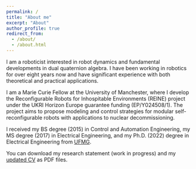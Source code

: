 ```yaml
---
permalink: /
title: "About me"
excerpt: "About"
author_profile: true
redirect_from: 
  - /about/
  - /about.html
---
```


I am a roboticist interested in robot dynamics and fundamental developments in dual quaternion algebra. I have been working in robotics for over eight years now and have significant experience with both theoretical and practical applications.

I am a Marie Curie Fellow at the University of Manchester, where I develop the Reconfigurable Robots for Inhospitable Environments (REINE) project under the UKRI Horizon Europe guarantee funding (EP/Y024508/1). The project aims to propose modeling and control strategies for modular self-reconfigurable robots with applications to nuclear decommissioning.


I received my BS degree (2015) in Control and Automation Engineering, my MS degree (2017) in Electrical Engineering, and my Ph.D. (2022) degree in Electrical Engineering from [UFMG](https://ufmg.br/).

You can download my research statement (work in progress) and my [updated CV](https://ffasilva.github.io/files/frederico_silva_cv.pdf) as PDF files.